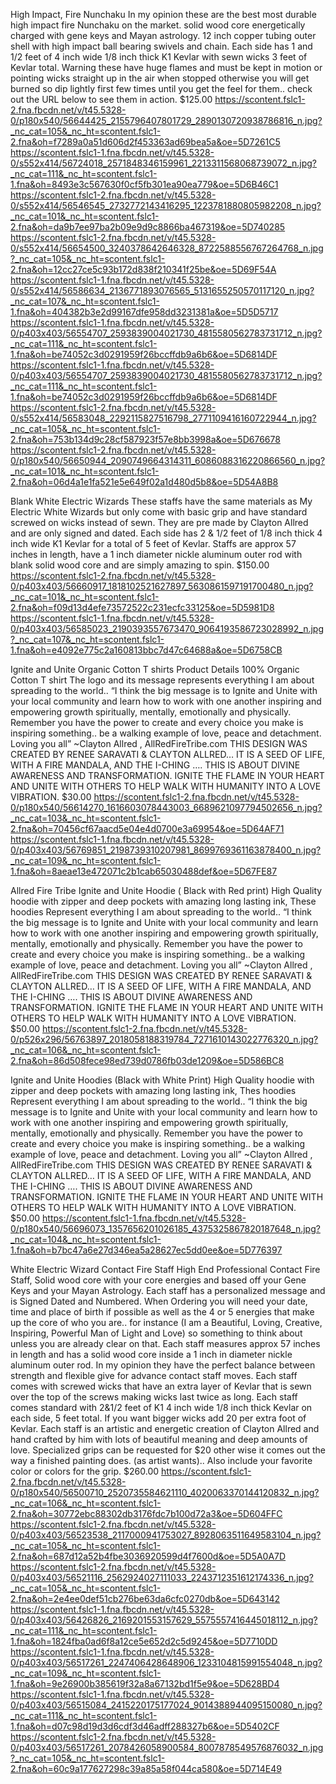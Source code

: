 High Impact, Fire Nunchaku
In my opinion these are the best most durable high impact fire Nunchaku on the market. solid wood core energetically charged with gene keys and Mayan astrology. 12 inch  copper tubing outer shell with high impact ball bearing swivels and chain. Each side has 1 and 1/2 feet of 4 inch wide 1/8 inch thick K1 Kevlar with sewn wicks 3 feet of Kevlar total. Warning these have huge flames and must be kept in motion or pointing wicks straight up in the air when stopped otherwise you will get burned so dip lightly first few times until you get the feel for them.. check out the URL below to see them in action.
$125.00
https://scontent.fslc1-2.fna.fbcdn.net/v/t45.5328-0/p180x540/56644425_2155796407801729_2890130720938786816_n.jpg?_nc_cat=105&_nc_ht=scontent.fslc1-2.fna&oh=f7289a0a51d606d2f453363ad69bea5a&oe=5D7261C5
https://scontent.fslc1-1.fna.fbcdn.net/v/t45.5328-0/s552x414/56724018_2571848346159961_2213311568068739072_n.jpg?_nc_cat=111&_nc_ht=scontent.fslc1-1.fna&oh=8493e3c567630f0cf5fb301ea90ea779&oe=5D6B46C1
https://scontent.fslc1-2.fna.fbcdn.net/v/t45.5328-0/s552x414/56546545_2732772143416295_1223781880805982208_n.jpg?_nc_cat=101&_nc_ht=scontent.fslc1-2.fna&oh=da9b7ee97ba2b09e9d9c8866ba467319&oe=5D740285
https://scontent.fslc1-2.fna.fbcdn.net/v/t45.5328-0/s552x414/56654500_3240378642646328_8722588556767264768_n.jpg?_nc_cat=105&_nc_ht=scontent.fslc1-2.fna&oh=12cc27ce5c93b172d838f210341f25be&oe=5D69F54A
https://scontent.fslc1-1.fna.fbcdn.net/v/t45.5328-0/s552x414/56586634_2136771893076565_5131655250570117120_n.jpg?_nc_cat=107&_nc_ht=scontent.fslc1-1.fna&oh=404382b3e2d99167dfe958dd3231381a&oe=5D5D5717
https://scontent.fslc1-1.fna.fbcdn.net/v/t45.5328-0/p403x403/56554707_2593839004021730_4815580562783731712_n.jpg?_nc_cat=111&_nc_ht=scontent.fslc1-1.fna&oh=be74052c3d0291959f26bccffdb9a6b6&oe=5D6814DF
https://scontent.fslc1-1.fna.fbcdn.net/v/t45.5328-0/p403x403/56554707_2593839004021730_4815580562783731712_n.jpg?_nc_cat=111&_nc_ht=scontent.fslc1-1.fna&oh=be74052c3d0291959f26bccffdb9a6b6&oe=5D6814DF
https://scontent.fslc1-2.fna.fbcdn.net/v/t45.5328-0/s552x414/56583048_2292115827516798_2771109416160722944_n.jpg?_nc_cat=105&_nc_ht=scontent.fslc1-2.fna&oh=753b134d9c28cf587923f57e8bb3998a&oe=5D676678
https://scontent.fslc1-2.fna.fbcdn.net/v/t45.5328-0/p180x540/56650944_2090749664314311_6086088316220866560_n.jpg?_nc_cat=101&_nc_ht=scontent.fslc1-2.fna&oh=06d4a1e1fa521e5e649f02a1d480d5b8&oe=5D54A8B8

Blank White Electric Wizards
These staffs have the same materials as My Electric White Wizards but only come with basic grip and have standard screwed on wicks instead of sewn. They are pre made by Clayton Allred and are only signed and dated. Each side has 2 & 1/2 feet of 1/8 inch thick 4 inch wide K1 Kevlar for a total of 5 feet of Kevlar. Staffs are approx 57 inches in length, have a 1 inch diameter nickle aluminum outer rod with blank solid wood core and are simply amazing to spin.
$150.00
https://scontent.fslc1-2.fna.fbcdn.net/v/t45.5328-0/p403x403/56660917_1818102521627897_5630861597191700480_n.jpg?_nc_cat=101&_nc_ht=scontent.fslc1-2.fna&oh=f09d13d4efe73572522c231ecfc33125&oe=5D5981D8
https://scontent.fslc1-1.fna.fbcdn.net/v/t45.5328-0/p403x403/56585023_2190393557673470_9064193586723028992_n.jpg?_nc_cat=107&_nc_ht=scontent.fslc1-1.fna&oh=e4092e775c2a160813bbc7d47c64688a&oe=5D6758CB

Ignite and Unite Organic Cotton T shirts
Product Details
100% Organic Cotton T shirt
The logo and its message represents everything I am about spreading to the world..
“I think the big message is to Ignite and Unite with your local community and learn how to work with one another inspiring and empowering growth spiritually, mentally, emotionally and physically. Remember you have the power to create and every choice you make is inspiring something.. be a walking example of love, peace and detachment. Loving you all” 
~Clayton Allred , AllRedFireTribe.com
THIS DESIGN WAS CREATED BY RENEE SARAVATI & CLAYTON ALLRED… IT IS A SEED OF LIFE, WITH A FIRE MANDALA, AND THE I-CHING …. THIS IS ABOUT DIVINE AWARENESS AND TRANSFORMATION. IGNITE THE FLAME IN YOUR HEART AND UNITE WITH OTHERS TO HELP WALK WITH HUMANITY INTO A LOVE VIBRATION.
$30.00
https://scontent.fslc1-2.fna.fbcdn.net/v/t45.5328-0/p180x540/56614270_1616603078443003_6689621097794502656_n.jpg?_nc_cat=103&_nc_ht=scontent.fslc1-2.fna&oh=70456cf67aacd5e04e4d0700e3a69954&oe=5D64AF71
https://scontent.fslc1-1.fna.fbcdn.net/v/t45.5328-0/p403x403/56769851_2198739310207981_8699769361163878400_n.jpg?_nc_cat=109&_nc_ht=scontent.fslc1-1.fna&oh=8aeae13e472071c2b1cab65030488def&oe=5D67FE87

Allred Fire Tribe Ignite and Unite Hoodie ( Black with Red print)
High Quality hoodie with zipper and deep pockets with amazing long lasting ink,
These hoodies Represent everything I am about spreading to the world..
“I think the big message is to Ignite and Unite with your local community and learn how to work with one another inspiring and empowering growth spiritually, mentally, emotionally and physically. Remember you have the power to create and every choice you make is inspiring something.. be a walking example of love, peace and detachment. Loving you all” 
~Clayton Allred , AllRedFireTribe.com
THIS DESIGN WAS CREATED BY RENEE SARAVATI & CLAYTON ALLRED… IT IS A SEED OF LIFE, WITH A FIRE MANDALA, AND THE I-CHING …. THIS IS ABOUT DIVINE AWARENESS AND TRANSFORMATION. IGNITE THE FLAME IN YOUR HEART AND UNITE WITH OTHERS TO HELP WALK WITH HUMANITY INTO A LOVE VIBRATION.
$50.00
https://scontent.fslc1-2.fna.fbcdn.net/v/t45.5328-0/p526x296/56763897_2018058188319784_7271610143022776320_n.jpg?_nc_cat=106&_nc_ht=scontent.fslc1-2.fna&oh=86d508fece98ed739d0786fb03de1209&oe=5D586BC8

Ignite and Unite Hoodies (Black with White Print)
High Quality hoodie with zipper and deep pockets with amazing long lasting ink,
Thes hoodies Represent everything I am about spreading to the world..
“I think the big message is to Ignite and Unite with your local community and learn how to work with one another inspiring and empowering growth spiritually, mentally, emotionally and physically. Remember you have the power to create and every choice you make is inspiring something.. be a walking example of love, peace and detachment. Loving you all” 
~Clayton Allred , AllRedFireTribe.com
THIS DESIGN WAS CREATED BY RENEE SARAVATI & CLAYTON ALLRED… IT IS A SEED OF LIFE, WITH A FIRE MANDALA, AND THE I-CHING …. THIS IS ABOUT DIVINE AWARENESS AND TRANSFORMATION. IGNITE THE FLAME IN YOUR HEART AND UNITE WITH OTHERS TO HELP WALK WITH HUMANITY INTO A LOVE VIBRATION.
$50.00
https://scontent.fslc1-1.fna.fbcdn.net/v/t45.5328-0/p180x540/56696073_1357656201026185_4375325867820187648_n.jpg?_nc_cat=104&_nc_ht=scontent.fslc1-1.fna&oh=b7bc47a6e27d346ea5a28627ec5dd0ee&oe=5D776397

White Electric Wizard Contact Fire Staff
High End Professional Contact Fire Staff, Solid wood core with your core energies and based off your Gene Keys and your Mayan Astrology. Each staff has a personalized message and is Signed Dated and Numbered. When Ordering you will need your date, time and place of birth if possible as well as the 4 or 5 energies that make up the core of who you are.. for instance (I am a Beautiful, Loving, Creative, Inspiring, Powerful Man of Light and Love) so something to think about unless you are already clear on that. Each staff measures approx 57 inches in length and has a solid wood core inside a 1 inch in diameter nickle aluminum outer rod. In my opinion they have the perfect balance between strength and flexible give for advance contact staff moves. Each staff comes with screwed wicks that have an extra layer of Kevlar that is sewn over the top of the screws making wicks last twice as long. Each staff comes standard with 2&1/2 feet of K1 4 inch wide 1/8 inch thick Kevlar on each side, 5 feet total. If you want bigger wicks add 20 per extra foot of Kevlar. Each staff is an artistic and energetic creation of Clayton Allred and hand crafted by him with lots of beautiful meaning and deep amounts of love. Specialized grips can be requested for $20 other wise it comes out the way a finished painting does.  (as artist wants).. Also include your favorite color or colors for the grip.
$260.00
https://scontent.fslc1-2.fna.fbcdn.net/v/t45.5328-0/p180x540/56500710_2520735584621110_4020063370144120832_n.jpg?_nc_cat=106&_nc_ht=scontent.fslc1-2.fna&oh=30772ebc88302db3176fdc7b100d72a3&oe=5D604FFC
https://scontent.fslc1-2.fna.fbcdn.net/v/t45.5328-0/p403x403/56523538_2117000941753027_8928063511649583104_n.jpg?_nc_cat=105&_nc_ht=scontent.fslc1-2.fna&oh=687d12a52b4fbe3036920599d4f7600d&oe=5D5A0A7D
https://scontent.fslc1-2.fna.fbcdn.net/v/t45.5328-0/p403x403/56521116_2562924027111033_2243712351612174336_n.jpg?_nc_cat=105&_nc_ht=scontent.fslc1-2.fna&oh=2e4ee0def51cb276be63da6cfc0270db&oe=5D643142
https://scontent.fslc1-1.fna.fbcdn.net/v/t45.5328-0/p403x403/56426826_2169201553157629_5575557416445018112_n.jpg?_nc_cat=111&_nc_ht=scontent.fslc1-1.fna&oh=1824fba0ad6f8a12ce5e652d2c5d9245&oe=5D7710DD
https://scontent.fslc1-1.fna.fbcdn.net/v/t45.5328-0/p403x403/56517261_2247406428648906_1233104815991554048_n.jpg?_nc_cat=109&_nc_ht=scontent.fslc1-1.fna&oh=9e26900b385619f32a8a67132bd1f5e9&oe=5D628BD4
https://scontent.fslc1-1.fna.fbcdn.net/v/t45.5328-0/p403x403/56515084_2415220175177024_9014388944095150080_n.jpg?_nc_cat=111&_nc_ht=scontent.fslc1-1.fna&oh=d07c98d19d3d6cdf3d46adff288327b6&oe=5D5402CF
https://scontent.fslc1-2.fna.fbcdn.net/v/t45.5328-0/p403x403/56517261_2078426058900584_8007878549576876032_n.jpg?_nc_cat=105&_nc_ht=scontent.fslc1-2.fna&oh=60c9a177627298c39a85a58f044ca580&oe=5D714E49



